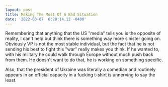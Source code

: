 ```yaml
--- 
layout: post 
title: Making The Most Of A Bad Situation 
date: '2022-03-07  6:28:14.12 -0400' 
--- 
```

Remembering that anything that the US "media" tells you is the opposite of reality, I can't help but think there is something 
way more sinister going on. Obviously VP is not the most stable individual, but the fact that he is not sending his best to 
fight this "war" really makes you think. If he wanted to, with his military he could walk through Europe without much push back 
from them. He doesn't want to do that, he is working on something specific. 

Also, that the president of Ukraine was literally a comedian and routinely appears in an official capacity in a fucking t-shirt 
is unnerving to say the least. 
